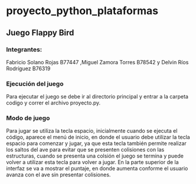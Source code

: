 # proyecto_python_plataformas
## Juego Flappy Bird

### Integrantes:
Fabricio Solano Rojas B77447
,Miguel Zamora Torres B78542
y Delvin Ríos Rodríguez B76319

### Ejecución del juego
Para ejecutar el juego se debe ir al directorio principal y entrar a la carpeta codigo
y correr el archivo proyecto.py.

### Modo de juego
Para jugar se utiliza la tecla espacio, inicialmente cuando se ejecuta el código,
aparece el menú de inicio, en donde el usuario debe utilizar la tecla espacio para
comenzar y jugar, ya que esta tecla también permite realizar los saltos del ave para 
evitar que se presenten colisiones con las estructuras, cuando se presenta una colsión
el juego se termina y puede volver a utilizar esta tecla para volver a jugar.
En la parte superior de la interfaz se va a mostrar el puntaje, en donde aumenta
conforme el usuario avanza con el ave sin presentar colisiones.
